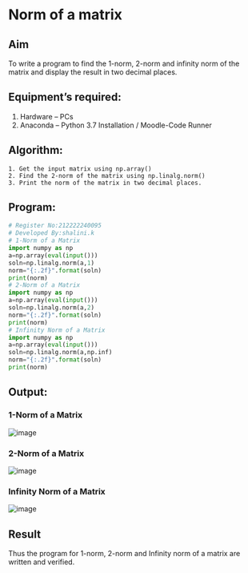 # Norm of a matrix
## Aim
To write a program to find the 1-norm, 2-norm and infinity norm of the matrix and display the result in two decimal places.
## Equipment’s required:
1.	Hardware – PCs
2.	Anaconda – Python 3.7 Installation / Moodle-Code Runner
## Algorithm:
	1. Get the input matrix using np.array()   
    2. Find the 2-norm of the matrix using np.linalg.norm()
	3. Print the norm of the matrix in two decimal places.
## Program:
```Python
# Register No:212222240095
# Developed By:shalini.k
# 1-Norm of a Matrix
import numpy as np
a=np.array(eval(input()))
soln=np.linalg.norm(a,1)
norm="{:.2f}".format(soln)
print(norm)
# 2-Norm of a Matrix
import numpy as np
a=np.array(eval(input()))
soln=np.linalg.norm(a,2)
norm="{:.2f}".format(soln)
print(norm)
# Infinity Norm of a Matrix
import numpy as np
a=np.array(eval(input()))
soln=np.linalg.norm(a,np.inf)
norm="{:.2f}".format(soln)
print(norm)
```
## Output:
### 1-Norm of a Matrix
![image](https://github.com/shalinikannan23/Norm-of-a-matrix/assets/118656529/4de9d822-d879-4f14-ae63-7234307780b2)


### 2-Norm of a Matrix
![image](https://github.com/shalinikannan23/Norm-of-a-matrix/assets/118656529/7070fc6f-cf6d-49bf-aabe-11a2bd686645)


### Infinity Norm of a Matrix
![image](https://github.com/shalinikannan23/Norm-of-a-matrix/assets/118656529/edf5021f-0a7d-4e52-8d84-bc088f5d9900)

## Result
Thus the program for 1-norm, 2-norm and Infinity norm of a matrix are written and verified.
